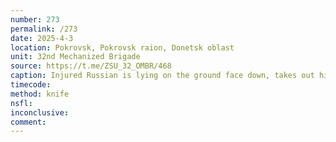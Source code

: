 ```yaml
---
number: 273
permalink: /273
date: 2025-4-3
location: Pokrovsk, Pokrovsk raion, Donetsk oblast
unit: 32nd Mechanized Brigade
source: https://t.me/ZSU_32_OMBR/468
caption: Injured Russian is lying on the ground face down, takes out his knife, after few moments of hesitation makes eye contact with drone and cuts veins on his wrist violently
timecode: 
method: knife
nsfl: 
inconclusive: 
comment: 
---
```

<script async src="https://telegram.org/js/telegram-widget.js?22" data-telegram-post="ZSU_32_OMBR/468" data-width="100%"></script>